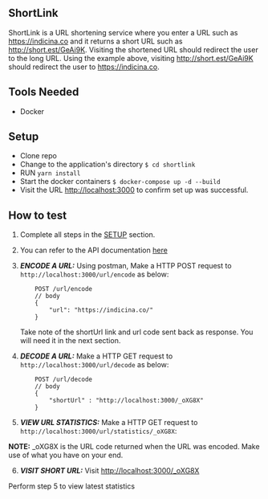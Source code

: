 ## ShortLink 

ShortLink is a URL shortening service where you enter a URL such as https://indicina.co and it
returns a short URL such as http://short.est/GeAi9K. Visiting the shortened URL should redirect
the user to the long URL. Using the example above, visiting http://short.est/GeAi9K should
redirect the user to https://indicina.co.

## Tools Needed
- Docker

## Setup

- Clone repo
- Change to the application's directory `$ cd shortlink`
- RUN `yarn install`
- Start the docker containers `$ docker-compose up -d --build`
- Visit the URL [http://localhost:3000](http://localhost:3000) to confirm set up was successful.


## How to test

1. Complete all steps in the [SETUP](https://github.com/profchydon/shortlink#setup) section.

2. You can refer to the API documentation [here](https://documenter.getpostman.com/view/2916524/Tzm9katE)

3. ***ENCODE A URL:***  Using postman, Make a HTTP POST request to `http://localhost:3000/url/encode` as below:

    ```
        POST /url/encode
        // body
        {
            "url": "https://indicina.co/"
        }
    ```

    Take note of the shortUrl link and url code sent back as response. You will need it in the next section.
     
4. ***DECODE A URL:***  Make a HTTP GET request to `http://localhost:3000/url/decode` as below:

    ```
        POST /url/decode
        // body
        {
            "shortUrl" : "http://localhost:3000/_oXG8X"
        }
    ```

5. ***VIEW URL STATISTICS:***  Make a HTTP GET request to `http://localhost:3000/url/statistics/_oXG8X`:

**NOTE:** _oXG8X is the URL code returned when the URL was encoded. Make use of what you have on your end.


6. ***VISIT SHORT URL:***  Visit [http://localhost:3000/_oXG8X](http://localhost:3000/_oXG8X) 

Perform step 5 to view latest statistics